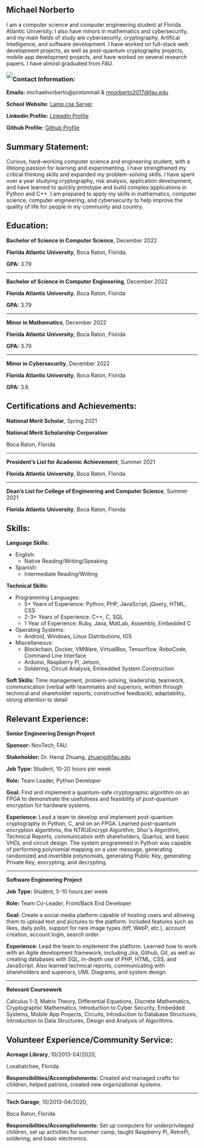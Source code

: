 ## Michael Norberto

I am a computer science and computer engineering student at Florida Atlantic University. I also have minors in mathematics and cybersecurity, and my main fields of study are cybersecurity, cryptography, Artifical Intelligence, and software development. I have worked on full-stack web development projects, as well as post-quantum cryptography projects, mobile app development projects, and have worked on several research papers. I have almost graduated from FAU. 

<img style="float: left;" src="https://user-images.githubusercontent.com/31261275/148721507-e4001973-dfae-46ab-a0b4-5263c9ed94ee.png">

### Contact Information:

**Emails:** michaelnorberto@protonmail & mnorberto2017@fau.edu

**School Website:** [Lamp.cse Server](https://lamp.cse.fau.edu/~mnorberto2017/index.html/)

**Linkedin Profile:** [LinkedIn Profile](https://www.linkedin.com/in/michael-nicholas-norberto-7952b1145/)

**Github Profile:** [Github Profile](https://github.com/MichaelNorberto)

## Summary Statement:

Curious, hard-working computer science and engineering student, with a lifelong passion for learning and experimenting.
I have strengthened my critical thinking skills and expanded my problem-solving skills. I have spent over a year studying
cryptography, risk analysis, application development, and have learned to quickly prototype and build complex
applications in Python and C++. I am prepared to apply my skills in mathematics, computer science, computer
engineering, and cybersecurity to help improve the quality of life for people in my community and country.

## Education:

**Bachelor of Science in Computer Science**, December 2022

**Florida Atlantic University**, Boca Raton, Florida,

**GPA:** 3.79

***

**Bachelor of Science in Computer Engineering**, December 2022

**Florida Atlantic University**, Boca Raton, Florida

**GPA:** 3.79

***

**Minor in Mathematics**, December 2022

**Florida Atlantic University**, Boca Raton, Florida

**GPA:** 3.79

***

**Minor in Cybersecurity**, December 2022

**Florida Atlantic University**, Boca Raton, Florida

**GPA:** 3.6


## Certifications and Achievements:

**National Merit Scholar**, Spring 2021

**National Merit Scholarship Corporation**

Boca Raton, Florida

***

**President’s List for Academic Achievement**, Summer 2021

**Florida Atlantic University**, Boca Raton, Florida

***

**Dean’s List for College of Engineering and Computer Science**, Summer 2021

**Florida Atlantic University**, Boca Raton, Florida


## Skills:
**Language Skills:**
- English:
  - Native Reading/Writing/Speaking
- Spanish:
  - Intermediate Reading/Writing

**Technical Skills:**
- Programming Languages:
  - 5+ Years of Experience: Python, PHP, JavaScript, jQuery, HTML, CSS
  - 2-3+ Years of Experience: C++, C, SQL
  - 1 Year of Experience: Ruby, Java, MatLab, Assembly, Embedded C
- Operating Systems:
  - Android, Windows, Linux Distributions, IOS
- Miscellaneous:
  - Blockchain, Docker, VMWare, VirtualBox, Tensorflow, RoboCode, Command Line Interface
  - Arduino, Raspberry Pi, Jetson,
  - Soldering, Circuit Analysis, Embedded System Construction

**Soft Skills:** Time management, problem-solving, leadership, teamwork, communication (verbal with teammates and
superiors, written through technical and shareholder reports, constructive feedback), adaptability, strong attention to
detail


## Relevant Experience:

**Senior Engineering Design Project**

**Sponsor:** NovTech, FAU

**Stakeholder:** Dr. Hanqi Zhuang, zhuang@fau.edu

**Job Type:** Student, 10-20 hours per week

**Role:** Team Leader, Python Developer

**Goal:** Find and implement a quantum-safe cryptographic algorithm on an FPGA to demonstrate the usefulness and
feasibility of post-quantum encryption for hardware systems.

**Experience:** Lead a team to develop and implement post-quantum cryptography in Python, C, and on an FPGA. Learned
post-quantum encryption algorithms, the NTRUEncrypt Algorithm, Shor's Algorithm, Technical Reports, communication
with shareholders, Quartus, and basic VHDL and circuit design. The system programmed in Python was capable of
performing polynomial mapping on a user message, generating randomized and invertible polynomials, generating Public
Key, generating Private Key, encrypting, and decrypting.

***

**Software Engineering Project**

**Job Type:** Student, 5-10 hours per week

**Role:** Team Co-Leader, Front/Back End Developer

**Goal:** Create a social media platform capable of hosting users and allowing them to upload text and pictures to the
platform. Included features such as likes, daily polls, support for rare image types (tiff, WebP, etc.), account creation,
account login, search order.

**Experience:** Lead the team to implement the platform. Learned how to work with an Agile development framework,
including Jira, Github, Git, as well as creating databases with SQL, in-depth use of PHP, HTML, CSS, and JavaScript. Also
learned technical reports, communicating with shareholders and superiors, UML Diagrams, and system design.

***

**Relevant Coursework**

Calculus 1-3, Matrix Theory, Differential Equations, Discrete Mathematics, Cryptographic Mathematics, Introduction to
Cyber Security, Embedded Systems, Mobile App Projects, Circuits, Introduction to Database Structures, Introduction to
Data Structures, Design and Analysis of Algorithms.

## Volunteer Experience/Community Service:

**Acreage Library**, 10/2013-04/2020,

Loxahatchee, Florida

**Responsibilities/Accomplishments:** Created and managed crafts for children, helped patrons, created new organizational
systems.

***

**Tech Garage**, 10/2013-04/2020,

Boca Raton, Florida

**Responsibilities/Accomplishments:** Set up computers for underprivileged children, set up activities for summer camp,
taught Raspberry Pi, RetroPi, soldering, and basic electronics.
